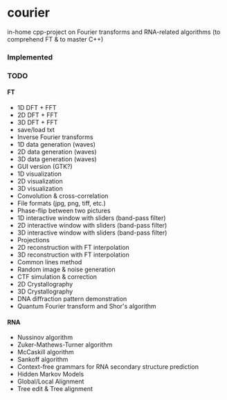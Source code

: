 # courier
in-home cpp-project on Fourier transforms and RNA-related algorithms (to comprehend FT & to master C++)

### Implemented


### TODO

#### FT

- 1D DFT + FFT
- 2D DFT + FFT
- 3D DFT + FFT
- save/load txt
- Inverse Fourier transforms
- 1D data generation (waves)
- 2D data generation (waves)
- 3D data generation (waves)
- GUI version (GTK?)
- 1D visualization
- 2D visualization
- 3D visualization
- Convolution & cross-correlation
- File formats (jpg, png, tiff, etc.)
- Phase-flip between two pictures
- 1D interactive window with sliders (band-pass filter)
- 2D interactive window with sliders (band-pass filter)
- 3D interactive window with sliders (band-pass filter)
- Projections
- 2D reconstruction with FT interpolation
- 3D reconstruction with FT interpolation
- Common lines method
- Random image & noise generation
- CTF simulation & correction
- 2D Crystallography
- 3D Crystallography
- DNA diffraction pattern demonstration
- Quantum Fourier transform and Shor's algorithm

#### RNA

- Nussinov algorithm
- Zuker-Mathews-Turner algorithm
- McCaskill algorithm
- Sankoff algorithm
- Context-free grammars for RNA secondary structure prediction
- Hidden Markov Models
- Global/Local Alignment
- Tree edit & Tree alignment
